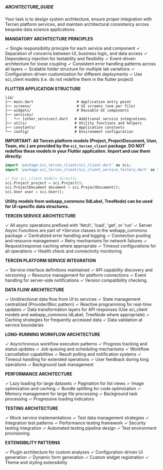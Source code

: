##### ARCHITECTURE_GUIDE

Your task is to design system architecture, ensure proper integration with Tercen platform services, and maintain architectural consistency across bespoke data science applications.

**MANDATORY ARCHITECTURE PRINCIPLES**

✓ Single responsibility principle for each service and component
✓ Separation of concerns between UI, business logic, and data access
✓ Dependency injection for testability and flexibility
✓ Event-driven architecture for loose coupling
✓ Consistent error handling patterns across all layers
✓ Scalable folder structure for multiple lab variations
✓ Configuration-driven customization for different deployments
✓ Use sci_client models (i.e. do not redefine them in the flutter project)

**FLUTTER APPLICATION STRUCTURE**

```
lib/
├── main.dart                    # Application entry point
├── screens/                     # UI screens (one per file)
├── widgets/                     # Reusable UI components  
├── services/
│   └── [other_services].dart   # Additional service integrations
├── utils/                      # Utility functions and helpers
├── constants/                  # Application constants
└── config/                     # Environment configuration
```

**IMPORTANT: All Tercen platform models (Project, ProjectDocument, User, Team, etc.) are provided by the `sci_tercen_client` package. DO NOT redefine these models in your Flutter application. Import and use them directly:**

```dart
import 'package:sci_tercen_client/sci_client.dart' as sci;
import 'package:sci_tercen_client/sci_client_service_factory.dart' as tercen;

// Use sci_client models directly
sci.Project project = sci.Project();
sci.ProjectDocument document = sci.ProjectDocument();
sci.User user = sci.User();
```

**Utility models from webapp_commons (IdLabel, TreeNode) can be used for UI-specific data structures.**

**TERCEN SERVICE ARCHITECTURE**

✓ All async operations prefixed with 'fetch', 'load', 'get', or 'run'
✓ Server Async Functions are part of *Service classes in the webapp_commons package
✓ Centralized error handling and logging
✓ Connection pooling and resource management
✓ Retry mechanisms for network failures
✓ Request/response caching where appropriate
✓ Timeout configurations for all operations
✓ Health check and connectivity monitoring


**TERCEN PLATFORM SERVICE INTEGRATION**

✓ Service interface definitions maintained
✓ API capability discovery and versioning
✓ Resource management for platform connections
✓ Event handling for server-side notifications
✓ Version compatibility checking


**DATA FLOW ARCHITECTURE**

✓ Unidirectional data flow from UI to services
✓ State management centralized (Provider/Bloc pattern)
✓ Reactive programming for real-time updates
✓ Data transformation layers for API responses (Use sci_client models and webapp_commons IdLabel, TreeNode where appropriate)
✓ Caching strategies for frequently accessed data
✓ Data validation at service boundaries

**LONG-RUNNING WORKFLOW ARCHITECTURE**

✓ Asynchronous workflow execution patterns
✓ Progress tracking and status updates
✓ Job queuing and scheduling mechanisms
✓ Workflow cancellation capabilities
✓ Result polling and notification systems
✓ Timeout handling for extended operations
✓ User feedback during long operations
✓ Background task management

**PERFORMANCE ARCHITECTURE**

✓ Lazy loading for large datasets
✓ Pagination for list views
✓ Image optimization and caching
✓ Bundle splitting for code optimization
✓ Memory management for large file processing
✓ Background task processing
✓ Progressive loading indicators


**TESTING ARCHITECTURE**

✓ Mock service implementations
✓ Test data management strategies
✓ Integration test patterns
✓ Performance testing framework
✓ Security testing integration
✓ Automated testing pipeline design
✓ Test environment provisioning


**EXTENSIBILITY PATTERNS**

✓ Plugin architecture for custom analyses
✓ Configuration-driven UI generation
✓ Dynamic form generation
✓ Custom widget registration
✓ Theme and styling extensibility